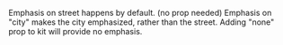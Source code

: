 Emphasis on street happens by default. (no prop needed)
Emphasis on "city" makes the city emphasized, rather than the street.
Adding "none" prop to kit will provide no emphasis.
